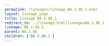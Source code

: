 ```yaml
---
permalink: /lineages/lineage_BA.2.86.1.html
layout: lineage_page
title: Lineage BA.2.86.1
redirect_to: ../lineage.html?lineage=BA.2.86.1
lineage: BA.2.86.1
parent: BA.2.86
children: ['BA.2.86.1']
---
```

